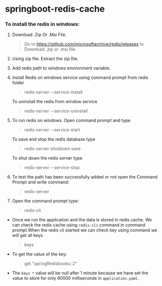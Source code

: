 # springboot-redis-cache 

### To install the redis in windows:

1. Download .Zip Or .Msi File.
    > Go to https://github.com/microsoftarchive/redis/releases to Download .zip or .msi file.

2. Using zip file. Extract the zip file.

3. Add redis path to windows environment variable.

4. Install Redis on windows service using command prompt from redis folder
   > redis-server --service-install
   
   To uninstall the redis from window service
   > redis-server --service-uninstall
   
5. To run redis on windows. Open command prompt and type
    > redis-server --service-start
   
    To save and stop the redis database type
    > redis-server shutdown save
   
    To shut down the redis server type
    > redis-server --service-stop

6. To test the path has been successfully added or not open the Command Prompt and write command:
    > redis-server

7. Open the command prompt  type:
    > redis-cli
   


* Once we run the application and the data is stored in redis cache. We can check the redis cache using `redis-cli` command in command prompt.When the redis cli started we can check key using command we will get all keys.
  > keys
* To get the value of the key:
    > get "springRedisbooks::2"
  
* The `keys *` value will be null after 1 minute because we have set the value to store for only 60000 milliseconds in `application.yaml`.
